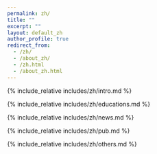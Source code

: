 ```yaml
---
permalink: zh/
title: ""
excerpt: ""
layout: default_zh
author_profile: true
redirect_from: 
  - /zh/
  - /about_zh/
  - /zh.html
  - /about_zh.html
---
```


<span class='anchor' id='-about-me'></span>
{% include_relative includes/zh/intro.md %}

{% include_relative includes/zh/educations.md %}

{% include_relative includes/zh/news.md %}

{% include_relative includes/zh/pub.md %}

{% include_relative includes/zh/others.md %}
